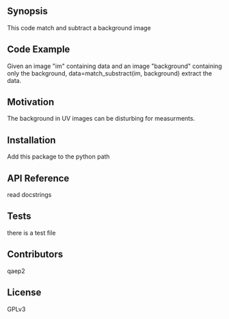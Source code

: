 ## Synopsis

This code match and subtract a background image

## Code Example

Given an image "im" containing data and an image "background" containing only the background, 
data=match_substract(im, background) extract the data.

## Motivation

The background in UV images can be disturbing for measurments.

## Installation

Add this package to the python path

## API Reference

read docstrings

## Tests

there is a test file

## Contributors

qaep2

## License

GPLv3
